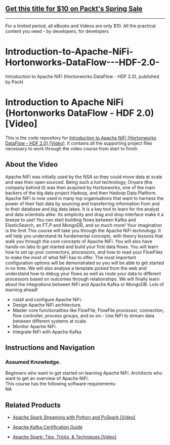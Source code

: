 ## [Get this title for $10 on Packt's Spring Sale](https://www.packt.com/V11339?utm_source=github&utm_medium=packt-github-repo&utm_campaign=spring_10_dollar_2022)
-----
For a limited period, all eBooks and Videos are only $10. All the practical content you need \- by developers, for developers

# Introduction-to-Apache-NiFi-Hortonworks-DataFlow---HDF-2.0-
Introduction to Apache NiFi (Hortonworks DataFlow - HDF 2.0), published by Packt
# Introduction to Apache NiFi (Hortonworks DataFlow - HDF 2.0) [Video]
This is the code repository for [Introduction to Apache NiFi (Hortonworks DataFlow - HDF 2.0) [Video]](https://docs.google.com/spreadsheets/d/1elRd7GkJFKgRpMWwytZkZHfEmUnoc4GweJPe2oAGTqE/edit#gid=0). It contains all the supporting project files necessary to work through the video course from start to finish.
## About the Video 
Apache NiFi was initially used by the NSA so they could move data at scale and was then open sourced. Being such a hot technology, Onyara (the company behind it) was then acquired by Hortonworks, one of the main backers of the big data project Hadoop, and then Hadoop Data Platform. Apache NiFi is now used in many top organisations that want to harness the power of their fast data by sourcing and transferring information from and to their database and big data lakes. It is a key tool to learn for the analyst and data scientists alike. Its simplicity and drag and drop interface make it a breeze to use! You can start building flows between Kafka and ElasticSearch, an FT,P and MongoDB, and so much more! Your imagination is the limit This course will take you through the Apache NiFi technology. It will help you understand its fundamental concepts, with theory lessons that walk you through the core concepts of Apache NiFi. You will also have hands-on labs to get started and build your first data flows. You will learn how to set up your connectors, processors, and how to read your FlowFiles to make the most of what NiFi has to offer. The most important configuration options will be demonstrated so you will be able to get started in no time. We will also analyse a template picked from the web and understand how to debug your flows as well as route your data to different processors based on outcomes through relationships. We will finally learn about the integrations between NiFi and Apache Kafka or MongoDB. Lots of learning ahead!
<DIV class=book-info-will-learn-text>
<UL>
<LI>nstall and configure Apache NiFi. 
<LI>Design Apache NiFi architecture. 
<LI>Master core functionalities like FlowFile, FlowFile processor, connection, flow controller, process groups, and so on.- Use NiFi to stream data between different systems at scale. 
<LI>Monitor Apache NiFi. 
<LI>Integrate NiFi with Apache Kafka</LI></UL></DIV>

## Instructions and Navigation
### Assumed Knowledge.
Beginners who want to get started on learning Apache NiFi. Architects who want to get an overview of Apache NiFi.	
This course has the following software requirements:<br/>
NA

## Related Products
* [Apache Spark Streaming with Python and PySpark [Video]](https://www.packtpub.com/application-development/apache-spark-streaming-python-and-pyspark-video)

* [Apache Kafka Certification Guide](https://www.packtpub.com/big-data-and-business-intelligence/apache-kafka-certification-guide)

* [Apache Spark: Tips, Tricks, & Techniques [Video]](https://www.packtpub.com/application-development/apache-spark-tips-tricks-techniques-video)
